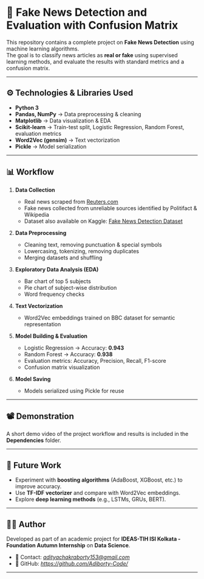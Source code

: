 # 📰 Fake News Detection and Evaluation with Confusion Matrix 

This repository contains a complete project on **Fake News Detection** using machine learning algorithms.  
The goal is to classify news articles as **real or fake** using supervised learning methods, and evaluate the results with standard metrics and a confusion matrix.  

---

## ⚙️ Technologies & Libraries Used  

- **Python 3**  
- **Pandas, NumPy** → Data preprocessing & cleaning  
- **Matplotlib** → Data visualization & EDA  
- **Scikit-learn** → Train-test split, Logistic Regression, Random Forest, evaluation metrics  
- **Word2Vec (gensim)** → Text vectorization  
- **Pickle** → Model serialization  

---

## 📊 Workflow  

1. **Data Collection**  
   - Real news scraped from [Reuters.com](https://www.reuters.com/)  
   - Fake news collected from unreliable sources identified by Politifact & Wikipedia  
   - Dataset also available on Kaggle: [Fake News Detection Dataset](https://www.kaggle.com/datasets/emineyetm/fake-news-detection-datasets)  

2. **Data Preprocessing**  
   - Cleaning text, removing punctuation & special symbols  
   - Lowercasing, tokenizing, removing duplicates  
   - Merging datasets and shuffling  

3. **Exploratory Data Analysis (EDA)**  
   - Bar chart of top 5 subjects  
   - Pie chart of subject-wise distribution  
   - Word frequency checks  

4. **Text Vectorization**  
   - Word2Vec embeddings trained on BBC dataset for semantic representation  

5. **Model Building & Evaluation**  
   - Logistic Regression → Accuracy: **0.943**  
   - Random Forest → Accuracy: **0.938**  
   - Evaluation metrics: Accuracy, Precision, Recall, F1-score  
   - Confusion matrix visualization  

6. **Model Saving**  
   - Models serialized using Pickle for reuse  

---

## 📽 Demonstration  

A short demo video of the project workflow and results is included in the **Dependencies** folder.  

---

## 🔮 Future Work  

- Experiment with **boosting algorithms** (AdaBoost, XGBoost, etc.) to improve accuracy.  
- Use **TF-IDF vectorizer** and compare with Word2Vec embeddings.  
- Explore **deep learning methods** (e.g., LSTMs, GRUs, BERT).  

---

## 👨‍💻 Author  

Developed as part of an academic project for **IDEAS-TIH ISI Kolkata - Foundation Autumn Internship** on **Data Science**.  
- 📧 Contact: *adityachakraborty153@gmail.com*  
- 🔗 GitHub: *https://github.com/Adiborty-Code/*  

---
